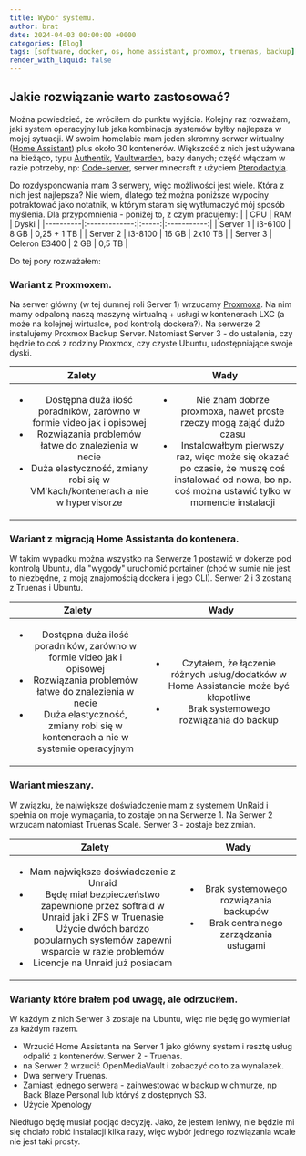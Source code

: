 ```yaml
---
title: Wybór systemu.
author: brat
date: 2024-04-03 00:00:00 +0000
categories: [Blog]
tags: [software, docker, os, home assistant, proxmox, truenas, backup]
render_with_liquid: false
---
```



## Jakie rozwiązanie warto zastosować?

Można powiedzieć, że wróciłem do punktu wyjścia. Kolejny raz rozważam, jaki system operacyjny lub jaka kombinacja systemów byłby najlepsza w mojej sytuacji. W swoim homelabie mam jeden skromny serwer wirtualny ([Home Assistant](https://www.home-assistant.io/)) plus około 30 kontenerów. Większość z nich jest używana na bieżąco, typu [Authentik](https://goauthentik.io/), [Vaultwarden](https://github.com/dani-garcia/vaultwarden), bazy danych; część włączam w razie potrzeby, np: [Code-server](https://github.com/coder/code-server), server minecraft z użyciem [Pterodactyla](https://pterodactyl.io/).

Do rozdysponowania mam 3 serwery, więc możliwości jest wiele. Która z nich jest najlepsza? Nie wiem, dlatego też można poniższe wypociny potraktować jako notatnik, w którym staram się wytłumaczyć mój sposób myślenia. Dla przypomnienia - poniżej to, z czym pracujemy:
|          |      CPU      |  RAM  |    Dyski    |
|----------|:-------------:|:-----:|:-----------:|
| Server 1 |    i3-6100    |  8 GB | 0,25 + 1 TB |
| Server 2 |    i3-8100    | 16 GB |   2x10 TB   |
| Server 3 | Celeron E3400 |  2 GB |    0,5 TB   |


Do tej pory rozważałem:
### Wariant z Proxmoxem. 
Na serwer główny (w tej dumnej roli Server 1) wrzucamy [Proxmoxa](https://www.proxmox.com/en/). Na nim mamy odpaloną naszą maszynę wirtualną + usługi w kontenerach LXC (a może na kolejnej wirtualce, pod kontrolą dockera?). Na serwerze 2 instalujemy Proxmox Backup Server. Natomiast Server 3 - do ustalenia, czy będzie to coś z rodziny Proxmox, czy czyste Ubuntu, udostępniające swoje dyski.

| Zalety | Wady |
|:------:|:--------:|
|  <ul><li>Dostępna duża ilość poradników, zarówno w formie video jak i opisowej</li><li> Rozwiązania problemów łatwe do znalezienia w necie</li><li>Duża elastyczność, zmiany robi się w VM'kach/kontenerach a nie w hypervisorze</li></ul>  |  <ul><li>Nie znam dobrze proxmoxa, nawet proste rzeczy mogą zająć dużo czasu</li><li>Instalowałbym pierwszy raz, więc może się okazać po czasie, że muszę coś instalować od nowa, bo np. coś można ustawić tylko w momencie instalacji</li></ul>      |

### Wariant z migracją Home Assistanta do kontenera. 
W takim wypadku można wszystko na Serwerze 1 postawić w dokerze pod kontrolą Ubuntu, dla "wygody" uruchomić portainer (choć w sumie nie jest to niezbędne, z moją znajomością dockera i jego CLI). Serwer 2 i 3 zostaną z Truenas i Ubuntu. 

| Zalety | Wady |
|:------:|:--------:|
|<ul><li>Dostępna duża ilość poradników, zarówno w formie video jak i opisowej</li><li> Rozwiązania problemów łatwe do znalezienia w necie</li><li>Duża elastyczność, zmiany robi się w kontenerach a nie w systemie operacyjnym</li></ul>  |  <ul><li>Czytałem, że łączenie różnych usług/dodatków w Home Assistancie może być kłopotliwe</li><li>Brak systemowego rozwiązania do backup</li></ul>      |


### Wariant mieszany.
W związku, że największe doświadczenie mam z systemem UnRaid i spełnia on moje wymagania, to zostaje on na Serwerze 1. Na Serwer 2 wrzucam natomiast Truenas Scale. Serwer 3 - zostaje bez zmian.

| Zalety | Wady |
|:------:|:--------:|
|<ul><li>Mam największe doświadczenie z Unraid</li><li> Będę miał bezpieczeństwo zapewnione przez softraid w Unraid jak i ZFS w Truenasie</li><li>Użycie dwóch bardzo popularnych systemów zapewni wsparcie w razie problemów</li><li>Licencje na Unraid już posiadam</li></ul>  |  <ul><li>Brak systemowego rozwiązania backupów</li><li>Brak centralnego zarządzania usługami</li></ul> 

### Warianty które brałem pod uwagę, ale odrzuciłem.
W każdym z nich Serwer 3 zostaje na Ubuntu, więc nie będę go wymieniał za każdym razem.
* Wrzucić Home Assistanta na Server 1 jako główny system i resztę usług odpalić z kontenerów. Serwer 2 - Truenas. 
* na Serwer 2 wrzucić OpenMediaVault i zobaczyć co to za wynalazek.
* Dwa serwery Truenas.
* Zamiast jednego serwera - zainwestować w backup w chmurze, np Back Blaze Personal lub któryś z dostępnych S3.
* Użycie Xpenology

Niedługo będę musiał podjąć decyzję. Jako, że jestem leniwy, nie będzie mi się chciało robić instalacji kilka razy, więc wybór jednego rozwiązania wcale nie jest taki prosty.

